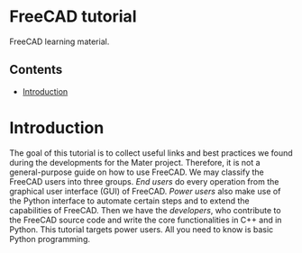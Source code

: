 # FreeCAD tutorial
FreeCAD learning material.



## Contents

- [Introduction](#introduction)



# Introduction

The goal of this tutorial is to collect useful links and best practices we found during the developments for the Mater project. Therefore, it is not a general-purpose guide on how to use FreeCAD. We may classify the FreeCAD users into three groups. *End users* do every operation from the graphical user interface (GUI) of FreeCAD. *Power users* also make use of the Python interface to automate certain steps and to extend the capabilities of FreeCAD. Then we have the *developers*, who contribute to the FreeCAD source code and write the core functionalities in C++ and in Python. This tutorial targets power users. All you need to know is basic Python programming.

